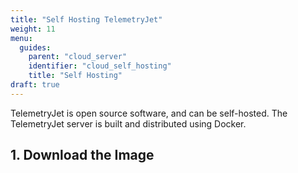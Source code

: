```yaml
---
title: "Self Hosting TelemetryJet"
weight: 11
menu:
  guides:
    parent: "cloud_server"
    identifier: "cloud_self_hosting"
    title: "Self Hosting"
draft: true
---
```


TelemetryJet is open source software, and can be self-hosted. The TelemetryJet server is built and distributed using Docker. 

## 1. Download the Image